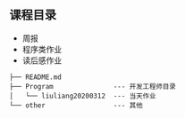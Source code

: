 ## 课程目录

* 周报
* 程序类作业
* 读后感作业


```
├── README.md
├── Program               --- 开发工程师目录
│   └── liuliang20200312  --- 当天作业
└── other                 --- 其他
```
